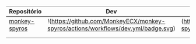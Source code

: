 |  Repositório 	|   Dev	|   Hmg	|   Prd	|   Schedule	|
|---	|---	|---	|---	|---	|
|  [monkey-spyros](https://github.com/MonkeyECX/monkey-spyros) 	|   !(https://github.com/MonkeyECX/monkey-spyros/actions/workflows/dev.yml/badge.svg)	|   (https://github.com/MonkeyECX/monkey-spyros/actions/workflows/hmg.yml/badge.svg)	|   (https://github.com/MonkeyECX/monkey-spyros/actions/workflows/prd.yml/badge.svg)	|   (https://github.com/MonkeyECX/monkey-spyros/actions/workflows/schedule.yml/badge.svg)	|
|   	|   	|   	|   	|   	|
|   	|   	|   	|   	|   	|